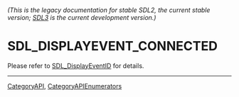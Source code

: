 ###### (This is the legacy documentation for stable SDL2, the current stable version; [SDL3](https://wiki.libsdl.org/SDL3/) is the current development version.)
# SDL_DISPLAYEVENT_CONNECTED

Please refer to [SDL_DisplayEventID](SDL_DisplayEventID) for details.

----
[CategoryAPI](CategoryAPI), [CategoryAPIEnumerators](CategoryAPIEnumerators)

